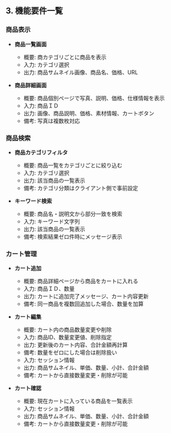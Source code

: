 ## 3. 機能要件一覧

### 商品表示

- **商品一覧画面**
  - 概要: 商カテゴリごとに商品を表示
  - 入力: カテゴリ選択
  - 出力: 商品サムネイル画像、商品名、価格、URL

- **商品詳細画面**
  - 概要: 商品個別ページで写真、説明、価格、仕様情報を表示
  - 入力: 商品ＩＤ
  - 出力: 画像、商品説明、価格、素材情報、カートボタン
  - 備考: 写真は複数枚対応

### 商品検索

- **商品カテゴリフィルタ**
  - 概要: 商品一覧をカテゴリごとに絞り込む
  - 入力: カテゴリ選択
  - 出力: 該当商品の一覧表示
  - 備考: カテゴリ分類はクライアント側で事前設定

- **キーワード検索**
  - 概要: 商品名・説明文から部分一致を検索
  - 入力: キーワード文字列
  - 出力: 該当商品の一覧表示
  - 備考: 検索結果ゼロ件時にメッセージ表示

### カート管理

- **カート追加**
  - 概要: 商品詳細ページから商品をカートに入れる
  - 入力: 商品ＩＤ、数量
  - 出力: カートに追加完了メッセージ、カート内容更新
  - 備考: 同一商品を複数回追加した場合、数量を加算

- **カート編集**
  - 概要: カート内の商品数量変更や削除
  - 入力: 商品ID、数量変更値、削除指定
  - 出力: 更新後のカート内容、合計金額再計算
  - 備考: 数量をゼロにした場合は削除扱い
  - 入力: セッション情報
  - 出力: 商品サムネイル、単価、数量、小計、合計金額
  - 備考: カートから直接数量変更・削除が可能

- **カート確認**
  - 概要: 現在カートに入っている商品を一覧表示
  - 入力: セッション情報
  - 出力: 商品サムネイル、単価、数量、小計、合計金額
  - 備考: カートから直接数量変更・削除が可能
